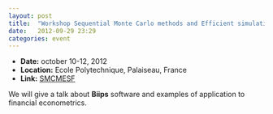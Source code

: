 ```yaml
---
layout: post
title:  "Workshop Sequential Monte Carlo methods and Efficient simulation in Finance"
date:   2012-09-29 23:29
categories: event
---
```


* **Date:** october 10-12, 2012
* **Location:** Ecole Polytechnique, Palaiseau, France
* **Link:** [SMCMESF](http://project.inria.fr/SMCMESF/)

We will give a talk about **Biips** software and examples of application to financial econometrics.
